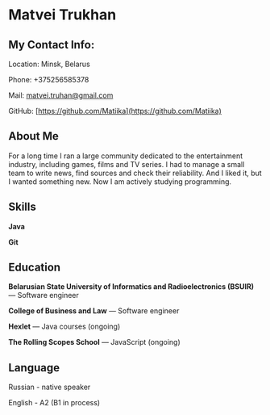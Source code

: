 # Matvei Trukhan

## My Contact Info:

Location: Minsk, Belarus

Phone: +375256585378

Mail: matvei.truhan@gmail.com

GitHub: [https://github.com/Matiika](https://github.com/Matiika)

## About Me

For a long time I ran a large community dedicated to the entertainment industry, including games, films and TV series. I had to manage a small team to write news, find sources and check their reliability. And I liked it, but I wanted something new. Now I am actively studying programming.

## Skills 

**Java**

**Git** 

## Education 

**Belarusian State University of Informatics and Radioelectronics (BSUIR)** — Software engineer

**College of Business and Law** — Software engineer

**Hexlet** — Java courses (ongoing)

**The Rolling Scopes School** — JavaScript (ongoing)

## Language

Russian - native speaker

English - A2 (B1 in process)
